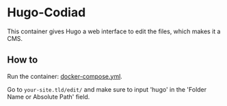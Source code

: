 # Hugo-Codiad

This container gives Hugo a web interface to edit the files,
which makes it a CMS.

## How to

Run the container:
[docker-compose.yml](https://github.com/svlentink/dockerfiles/blob/master/svlentink/hugo-codiad/docker-compose.yml).

Go to `your-site.tld/edit/` and make sure to input 'hugo' in the
'Folder Name or Absolute Path' field.

